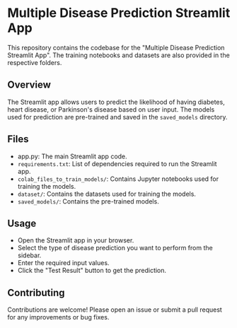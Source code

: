 # Multiple Disease Prediction Streamlit App

This repository contains the codebase for the "Multiple Disease Prediction Streamlit App". The training notebooks and datasets are also provided in the respective folders.

## Overview

The Streamlit app allows users to predict the likelihood of having diabetes, heart disease, or Parkinson's disease based on user input. The models used for prediction are pre-trained and saved in the `saved_models` directory.

## Files

- app.py: The main Streamlit app code.
- `requirements.txt`: List of dependencies required to run the Streamlit app.
- `colab_files_to_train_models/`: Contains Jupyter notebooks used for training the models.
- `dataset/`: Contains the datasets used for training the models.
- `saved_models/`: Contains the pre-trained models.

## Usage
- Open the Streamlit app in your browser.
- Select the type of disease prediction you want to perform from the sidebar.
- Enter the required input values.
- Click the "Test Result" button to get the prediction.

## Contributing
Contributions are welcome! Please open an issue or submit a pull request for any improvements or bug fixes.

